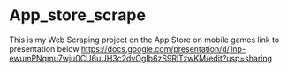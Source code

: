 # App_store_scrape
This is my Web Scraping project on the App Store on mobile games
link to presentation below
https://docs.google.com/presentation/d/1np-ewumPNqmu7wju0CU6uUH3c2dvOgIb6zS9RlTzwKM/edit?usp=sharing
